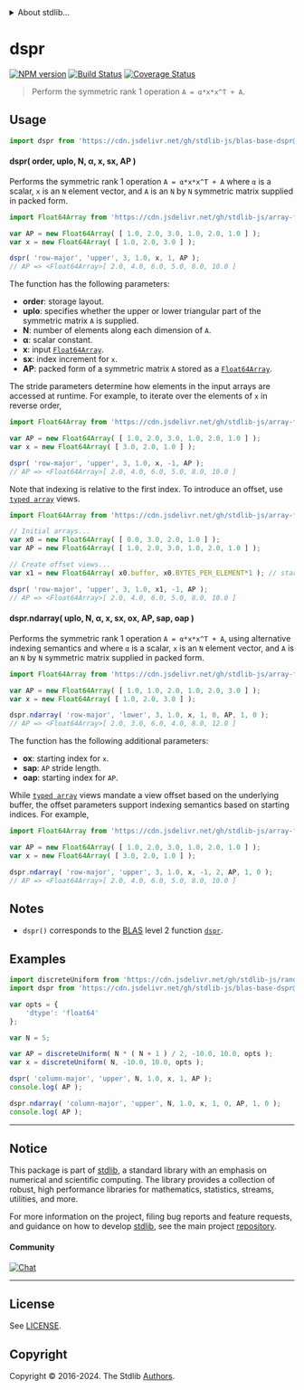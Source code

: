 <!--

@license Apache-2.0

Copyright (c) 2024 The Stdlib Authors.

Licensed under the Apache License, Version 2.0 (the "License");
you may not use this file except in compliance with the License.
You may obtain a copy of the License at

   http://www.apache.org/licenses/LICENSE-2.0

Unless required by applicable law or agreed to in writing, software
distributed under the License is distributed on an "AS IS" BASIS,
WITHOUT WARRANTIES OR CONDITIONS OF ANY KIND, either express or implied.
See the License for the specific language governing permissions and
limitations under the License.

-->


<details>
  <summary>
    About stdlib...
  </summary>
  <p>We believe in a future in which the web is a preferred environment for numerical computation. To help realize this future, we've built stdlib. stdlib is a standard library, with an emphasis on numerical and scientific computation, written in JavaScript (and C) for execution in browsers and in Node.js.</p>
  <p>The library is fully decomposable, being architected in such a way that you can swap out and mix and match APIs and functionality to cater to your exact preferences and use cases.</p>
  <p>When you use stdlib, you can be absolutely certain that you are using the most thorough, rigorous, well-written, studied, documented, tested, measured, and high-quality code out there.</p>
  <p>To join us in bringing numerical computing to the web, get started by checking us out on <a href="https://github.com/stdlib-js/stdlib">GitHub</a>, and please consider <a href="https://opencollective.com/stdlib">financially supporting stdlib</a>. We greatly appreciate your continued support!</p>
</details>

# dspr

[![NPM version][npm-image]][npm-url] [![Build Status][test-image]][test-url] [![Coverage Status][coverage-image]][coverage-url] <!-- [![dependencies][dependencies-image]][dependencies-url] -->

> Perform the symmetric rank 1 operation `A = α*x*x^T + A`.

<section class = "usage">

## Usage

```javascript
import dspr from 'https://cdn.jsdelivr.net/gh/stdlib-js/blas-base-dspr@deno/mod.js';
```

#### dspr( order, uplo, N, α, x, sx, AP )

Performs the symmetric rank 1 operation `A = α*x*x^T + A` where `α` is a scalar, `x` is an `N` element vector, and `A` is an `N` by `N` symmetric matrix supplied in packed form.

```javascript
import Float64Array from 'https://cdn.jsdelivr.net/gh/stdlib-js/array-float64@deno/mod.js';

var AP = new Float64Array( [ 1.0, 2.0, 3.0, 1.0, 2.0, 1.0 ] );
var x = new Float64Array( [ 1.0, 2.0, 3.0 ] );

dspr( 'row-major', 'upper', 3, 1.0, x, 1, AP );
// AP => <Float64Array>[ 2.0, 4.0, 6.0, 5.0, 8.0, 10.0 ]
```

The function has the following parameters:

-   **order**: storage layout.
-   **uplo**: specifies whether the upper or lower triangular part of the symmetric matrix `A` is supplied.
-   **N**: number of elements along each dimension of `A`.
-   **α**: scalar constant.
-   **x**: input [`Float64Array`][mdn-float64array].
-   **sx**: index increment for `x`.
-   **AP**: packed form of a symmetric matrix `A` stored as a [`Float64Array`][mdn-float64array].

The stride parameters determine how elements in the input arrays are accessed at runtime. For example, to iterate over the elements of `x` in reverse order,

```javascript
import Float64Array from 'https://cdn.jsdelivr.net/gh/stdlib-js/array-float64@deno/mod.js';

var AP = new Float64Array( [ 1.0, 2.0, 3.0, 1.0, 2.0, 1.0 ] );
var x = new Float64Array( [ 3.0, 2.0, 1.0 ] );

dspr( 'row-major', 'upper', 3, 1.0, x, -1, AP );
// AP => <Float64Array>[ 2.0, 4.0, 6.0, 5.0, 8.0, 10.0 ]
```

Note that indexing is relative to the first index. To introduce an offset, use [`typed array`][mdn-typed-array] views.

<!-- eslint-disable stdlib/capitalized-comments -->

```javascript
import Float64Array from 'https://cdn.jsdelivr.net/gh/stdlib-js/array-float64@deno/mod.js';

// Initial arrays...
var x0 = new Float64Array( [ 0.0, 3.0, 2.0, 1.0 ] );
var AP = new Float64Array( [ 1.0, 2.0, 3.0, 1.0, 2.0, 1.0 ] );

// Create offset views...
var x1 = new Float64Array( x0.buffer, x0.BYTES_PER_ELEMENT*1 ); // start at 2nd element

dspr( 'row-major', 'upper', 3, 1.0, x1, -1, AP );
// AP => <Float64Array>[ 2.0, 4.0, 6.0, 5.0, 8.0, 10.0 ]
```

#### dspr.ndarray( uplo, N, α, x, sx, ox, AP, sap, oap )

Performs the symmetric rank 1 operation `A = α*x*x^T + A`, using alternative indexing semantics and where `α` is a scalar, `x` is an `N` element vector, and `A` is an `N` by `N` symmetric matrix supplied in packed form.

```javascript
import Float64Array from 'https://cdn.jsdelivr.net/gh/stdlib-js/array-float64@deno/mod.js';

var AP = new Float64Array( [ 1.0, 1.0, 2.0, 1.0, 2.0, 3.0 ] );
var x = new Float64Array( [ 1.0, 2.0, 3.0 ] );

dspr.ndarray( 'row-major', 'lower', 3, 1.0, x, 1, 0, AP, 1, 0 );
// AP => <Float64Array>[ 2.0, 3.0, 6.0, 4.0, 8.0, 12.0 ]
```

The function has the following additional parameters:

-   **ox**: starting index for `x`.
-   **sap**: `AP` stride length.
-   **oap**: starting index for `AP`.

While [`typed array`][mdn-typed-array] views mandate a view offset based on the underlying buffer, the offset parameters support indexing semantics based on starting indices. For example,

```javascript
import Float64Array from 'https://cdn.jsdelivr.net/gh/stdlib-js/array-float64@deno/mod.js';

var AP = new Float64Array( [ 1.0, 2.0, 3.0, 1.0, 2.0, 1.0 ] );
var x = new Float64Array( [ 3.0, 2.0, 1.0 ] );

dspr.ndarray( 'row-major', 'upper', 3, 1.0, x, -1, 2, AP, 1, 0 );
// AP => <Float64Array>[ 2.0, 4.0, 6.0, 5.0, 8.0, 10.0 ]
```

</section>

<!-- /.usage -->

<section class="notes">

## Notes

-   `dspr()` corresponds to the [BLAS][blas] level 2 function [`dspr`][blas-dspr].

</section>

<!-- /.notes -->

<section class="examples">

## Examples

<!-- eslint no-undef: "error" -->

```javascript
import discreteUniform from 'https://cdn.jsdelivr.net/gh/stdlib-js/random-array-discrete-uniform@deno/mod.js';
import dspr from 'https://cdn.jsdelivr.net/gh/stdlib-js/blas-base-dspr@deno/mod.js';

var opts = {
    'dtype': 'float64'
};

var N = 5;

var AP = discreteUniform( N * ( N + 1 ) / 2, -10.0, 10.0, opts );
var x = discreteUniform( N, -10.0, 10.0, opts );

dspr( 'column-major', 'upper', N, 1.0, x, 1, AP );
console.log( AP );

dspr.ndarray( 'column-major', 'upper', N, 1.0, x, 1, 0, AP, 1, 0 );
console.log( AP );
```

</section>

<!-- /.examples -->

<!-- C interface documentation. -->



<!-- Section for related `stdlib` packages. Do not manually edit this section, as it is automatically populated. -->

<section class="related">

</section>

<!-- /.related -->

<!-- Section for all links. Make sure to keep an empty line after the `section` element and another before the `/section` close. -->


<section class="main-repo" >

* * *

## Notice

This package is part of [stdlib][stdlib], a standard library with an emphasis on numerical and scientific computing. The library provides a collection of robust, high performance libraries for mathematics, statistics, streams, utilities, and more.

For more information on the project, filing bug reports and feature requests, and guidance on how to develop [stdlib][stdlib], see the main project [repository][stdlib].

#### Community

[![Chat][chat-image]][chat-url]

---

## License

See [LICENSE][stdlib-license].


## Copyright

Copyright &copy; 2016-2024. The Stdlib [Authors][stdlib-authors].

</section>

<!-- /.stdlib -->

<!-- Section for all links. Make sure to keep an empty line after the `section` element and another before the `/section` close. -->

<section class="links">

[npm-image]: http://img.shields.io/npm/v/@stdlib/blas-base-dspr.svg
[npm-url]: https://npmjs.org/package/@stdlib/blas-base-dspr

[test-image]: https://github.com/stdlib-js/blas-base-dspr/actions/workflows/test.yml/badge.svg?branch=main
[test-url]: https://github.com/stdlib-js/blas-base-dspr/actions/workflows/test.yml?query=branch:main

[coverage-image]: https://img.shields.io/codecov/c/github/stdlib-js/blas-base-dspr/main.svg
[coverage-url]: https://codecov.io/github/stdlib-js/blas-base-dspr?branch=main

<!--

[dependencies-image]: https://img.shields.io/david/stdlib-js/blas-base-dspr.svg
[dependencies-url]: https://david-dm.org/stdlib-js/blas-base-dspr/main

-->

[chat-image]: https://img.shields.io/gitter/room/stdlib-js/stdlib.svg
[chat-url]: https://app.gitter.im/#/room/#stdlib-js_stdlib:gitter.im

[stdlib]: https://github.com/stdlib-js/stdlib

[stdlib-authors]: https://github.com/stdlib-js/stdlib/graphs/contributors

[umd]: https://github.com/umdjs/umd
[es-module]: https://developer.mozilla.org/en-US/docs/Web/JavaScript/Guide/Modules

[deno-url]: https://github.com/stdlib-js/blas-base-dspr/tree/deno
[deno-readme]: https://github.com/stdlib-js/blas-base-dspr/blob/deno/README.md
[umd-url]: https://github.com/stdlib-js/blas-base-dspr/tree/umd
[umd-readme]: https://github.com/stdlib-js/blas-base-dspr/blob/umd/README.md
[esm-url]: https://github.com/stdlib-js/blas-base-dspr/tree/esm
[esm-readme]: https://github.com/stdlib-js/blas-base-dspr/blob/esm/README.md
[branches-url]: https://github.com/stdlib-js/blas-base-dspr/blob/main/branches.md

[stdlib-license]: https://raw.githubusercontent.com/stdlib-js/blas-base-dspr/main/LICENSE

[blas]: http://www.netlib.org/blas

[blas-dspr]: https://www.netlib.org/lapack/explore-html/d5/df9/group__hpr_gaa5d4297738fb1391709c645a7c2bee5e.html#gaa5d4297738fb1391709c645a7c2bee5e

[mdn-float64array]: https://developer.mozilla.org/en-US/docs/Web/JavaScript/Reference/Global_Objects/Float64Array

[mdn-typed-array]: https://developer.mozilla.org/en-US/docs/Web/JavaScript/Reference/Global_Objects/TypedArray

</section>

<!-- /.links -->
